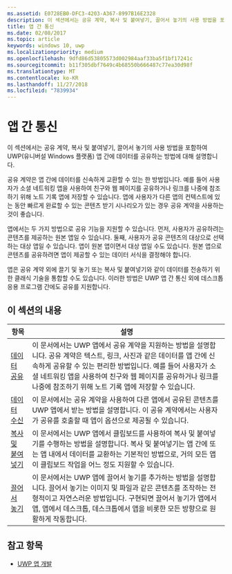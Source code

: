 ```yaml
---
ms.assetid: E0728EB0-DFC3-4203-A367-8997B16E2328
description: 이 섹션에서는 공유 계약, 복사 및 붙여넣기, 끌어서 놓기의 사용 방법을 포함하여 UWP(유니버설 Windows 플랫폼) 앱 간에 데이터를 공유하는 방법에 대해 설명합니다.
title: 앱 간 통신
ms.date: 02/08/2017
ms.topic: article
keywords: windows 10, uwp
ms.localizationpriority: medium
ms.openlocfilehash: 9dfd86d53805573d002984aaf33ba5f1bf17241c
ms.sourcegitcommit: b11f305dbf7649c4b68550b666487c77ea30d98f
ms.translationtype: MT
ms.contentlocale: ko-KR
ms.lasthandoff: 11/27/2018
ms.locfileid: "7839934"
---
```

# <a name="app-to-app-communication"></a>앱 간 통신


이 섹션에서는 공유 계약, 복사 및 붙여넣기, 끌어서 놓기의 사용 방법을 포함하여 UWP(유니버설 Windows 플랫폼) 앱 간에 데이터를 공유하는 방법에 대해 설명합니다.

공유 계약은 앱 간에 데이터를 신속하게 교환할 수 있는 한 방법입니다. 예를 들어 사용자가 소셜 네트워킹 앱을 사용하여 친구와 웹 페이지를 공유하거나 링크를 나중에 참조하기 위해 노트 기록 앱에 저장할 수 있습니다. 앱에 사용자가 다른 앱의 컨텍스트에 있는 동안 빠르게 완료할 수 있는 콘텐츠 받기 시나리오가 있는 경우 공유 계약을 사용하는 것이 좋습니다.

앱에서는 두 가지 방법으로 공유 기능을 지원할 수 있습니다. 먼저, 사용자가 공유하려는 콘텐츠를 제공하는 원본 앱일 수 있습니다. 둘째, 사용자가 공유 콘텐츠의 대상으로 선택하는 대상 앱일 수 있습니다. 앱이 원본 앱이면서 대상 앱일 수도 있습니다. 원본 앱으로 콘텐츠를 공유하려면 앱이 제공할 수 있는 데이터 서식을 결정해야 합니다.

앱은 공유 계약 외에 끌기 및 놓기 또는 복사 및 붙여넣기와 같이 데이터를 전송하기 위한 클래식 기술을 통합할 수도 있습니다. 이러한 방법은 UWP 앱 간 통신 외에 데스크톱 응용 프로그램 간에도 공유를 지원합니다.



## <a name="in-this-section"></a>이 섹션의 내용

| 항목 | 설명 |
|-------|-------------|
| [데이터 공유](share-data.md) | 이 문서에서는 UWP 앱에서 공유 계약을 지원하는 방법을 설명합니다. 공유 계약은 텍스트, 링크, 사진과 같은 데이터를 앱 간에 신속하게 공유할 수 있는 편리한 방법입니다. 예를 들어 사용자가 소셜 네트워킹 앱을 사용하여 친구와 웹 페이지를 공유하거나 링크를 나중에 참조하기 위해 노트 기록 앱에 저장할 수 있습니다. |
| [데이터 수신](receive-data.md) | 이 문서에서는 공유 계약을 사용하여 다른 앱에서 공유된 콘텐츠를 UWP 앱에서 받는 방법을 설명합니다. 이 공유 계약에서는 사용자가 공유를 호출할 때 앱이 옵션으로 제공될 수 있습니다. |
| [복사 및 붙여넣기](copy-and-paste.md) | 이 문서에서는 UWP 앱에서 클립보드를 사용하여 복사 및 붙여넣기를 수행하는 방법을 설명합니다. 복사 및 붙여넣기는 앱 간에 또는 앱 내에서 데이터를 교환하는 기본적인 방법으로, 거의 모든 앱이 클립보드 작업을 어느 정도 지원할 수 있습니다. |
| [끌어서 놓기](../design/input/drag-and-drop.md) | 이 문서에서는 UWP 앱에 끌어서 놓기를 추가하는 방법을 설명합니다. 끌어서 놓기는 이미지 및 파일과 같은 콘텐츠를 조작하는 전형적이고 자연스러운 방법입니다. 구현되면 끌어서 놓기가 앱에서 앱, 앱에서 데스크톱, 데스크톱에서 앱을 비롯한 모든 방향으로 원활하게 작동합니다. |

## <a name="see-also"></a>참고 항목
- [UWP 앱 개발](https://developer.microsoft.com/windows/develop)
